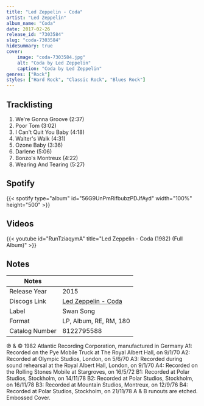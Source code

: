 ```yaml
---
title: "Led Zeppelin - Coda"
artist: "Led Zeppelin"
album_name: "Coda"
date: 2017-02-26
release_id: "7303584"
slug: "coda-7303584"
hideSummary: true
cover:
    image: "coda-7303584.jpg"
    alt: "Coda by Led Zeppelin"
    caption: "Coda by Led Zeppelin"
genres: ["Rock"]
styles: ["Hard Rock", "Classic Rock", "Blues Rock"]
---
```

## Tracklisting
1. We're Gonna Groove (2:37)
2. Poor Tom (3:02)
3. I Can't Quit You Baby (4:18)
4. Walter's Walk (4:31)
5. Ozone Baby (3:36)
6. Darlene (5:06)
7. Bonzo's Montreux (4:22)
8. Wearing And Tearing (5:27)
## Spotify
{{< spotify type="album" id="56G9UnPmRifbubzPDJfAyd" width="100%" height="500" >}}

## Videos
{{< youtube id="RunTziaqymA" title="Led Zeppelin - Coda (1982) (Full Album)" >}}

## Notes
| Notes          |             |
| ---------------| ----------- |
| Release Year   | 2015 |
| Discogs Link   | [Led Zeppelin - Coda](https://www.discogs.com/release/7303584-Led-Zeppelin-Coda) |
| Label          | Swan Song |
| Format         | LP, Album, RE, RM, 180 |
| Catalog Number | 8122795588 |

℗ & © 1982 Atlantic Recording Corporation, manufactured in Germany A1: Recorded on the Pye Mobile Truck at The Royal Albert Hall, on 9/1/70 A2: Recorded at Olympic Studios, London, on 5/6/70 A3: Recorded during sound rehearsal at the Royal Albert Hall, London, on 9/1/70 A4: Recorded on the Rolling Stones Mobile at Stargroves, on 16/5/72 B1: Recorded at Polar Studios, Stockholm, on 14/11/78 B2: Recorded at Polar Studios, Stockholm, on 16/11/78 B3: Recorded at Mountain Studios, Montreux, on 12/9/76 B4: Recorded at Polar Studios, Stockholm, on 21/11/78  A & B runouts are etched.  Embossed Cover.
